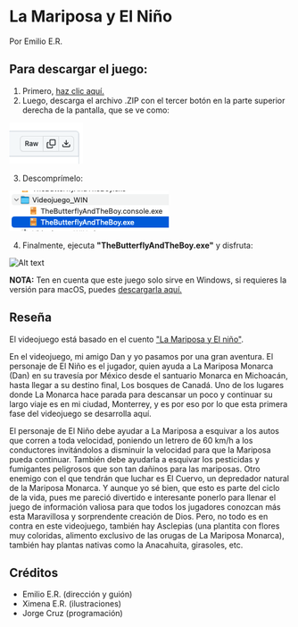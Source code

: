 # La Mariposa y El Niño

Por Emilio E.R.

## Para descargar el juego:
 1. Primero, <a href="https://github.com/jcrvz/the_butterfly_and_the_boy/blob/main/dist/Videojuego_WIN.zip" download="Videojuego_WIN.zip" target="_blank">haz clic aquí.</a>
2. Luego, descarga el archivo .ZIP con el tercer botón en la parte superior derecha de la pantalla, que se ve como:

![Alt text](image.png)

3. Descomprímelo:

![Alt text](image-1.png)

4. Finalmente, ejecuta **"TheButterflyAndTheBoy.exe"** y disfruta:

![Alt text](<Capture d’écran 2023-06-23 à 18.39.13.png>)

**NOTA:** Ten en cuenta que este juego solo sirve en Windows, si requieres la versión para macOS, puedes [descargarla aquí.](https://www.dropbox.com/s/dtvi2of68hpp0le/TheButterflyAndTheBoy_MAC.zip?dl=0)

## Reseña

El videojuego está basado en el cuento ["La Mariposa y El niño"](https://drive.google.com/file/d/1uE5mtTN3f7iFOKpvRMIDYxa56p3D17SV/view?usp=drive_web).

En el videojuego, mi amigo Dan y yo pasamos por una gran aventura. El personaje de El Niño es el jugador, quien ayuda a La Mariposa Monarca (Dan) en su travesía por México desde el santuario Monarca en Michoacán, hasta llegar a su destino final, Los bosques de Canadá. Uno de los lugares donde La Monarca hace parada para descansar un poco y continuar su largo viaje es en mi ciudad, Monterrey, y es por eso por lo que esta primera fase del videojuego se desarrolla aquí.

El personaje de El Niño debe ayudar a La Mariposa a esquivar a los autos que corren a toda velocidad, poniendo un letrero de 60 km/h a los conductores invitándolos a disminuir la velocidad para que la Mariposa pueda continuar. También debe ayudarla a esquivar los pesticidas y fumigantes peligrosos que son tan dañinos para las mariposas. Otro enemigo con el que tendrán que luchar es El Cuervo, un depredador natural de la Mariposa Monarca. Y aunque yo sé bien, que esto es parte del ciclo de la vida, pues me pareció divertido e interesante ponerlo para llenar el juego de información valiosa para que todos los jugadores conozcan más esta Maravillosa y sorprendente creación de Dios. Pero, no todo es en contra en este videojuego, también hay Asclepias (una plantita con flores muy coloridas, alimento exclusivo de las orugas de La Mariposa Monarca), también hay plantas nativas como la Anacahuita, girasoles, etc.

## Créditos

* Emilio E.R. (dirección y guión)
* Ximena E.R. (ilustraciones)
* Jorge Cruz (programación)